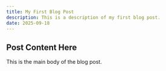 ```yaml
---
title: My First Blog Post
description: This is a description of my first blog post.
date: 2025-09-18
---
```


## Post Content Here

This is the main body of the blog post.
